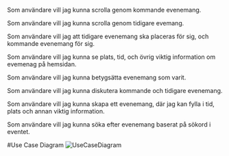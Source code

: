 Som användare vill jag kunna scrolla genom kommande evenemang.

Som användare vill jag kunna scrolla genom tidigare evemang.

Som användare vill jag att tidigare evenemang ska placeras för sig, och kommande evenemang för sig.

Som användare vill jag kunna se plats, tid, och övrig viktig information om evemenag på hemsidan.

Som användare vill jag kunna betygsätta evenemang som varit.

Som användare vill jag kunna diskutera kommande och tidigare evenemang.

Som användare vill jag kunna skapa ett evenemang, där jag kan fylla i tid, plats och annan viktig information.

Som användare vill jag kunna söka efter evenemang baserat på sökord i eventet.

#Use Case Diagram
![UseCaseDiagram](https://user-images.githubusercontent.com/60462864/149145647-2b20fb24-8eed-44ce-a35f-94c6fbca0737.png)
